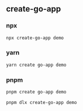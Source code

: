 ## create-go-app

### npx

```bash
npx create-go-app demo
```

### yarn

```bash
yarn create go-app demo
```

### pnpm

```bash
pnpm create go-app demo
```

```bash
pnpm dlx create-go-app demo
```